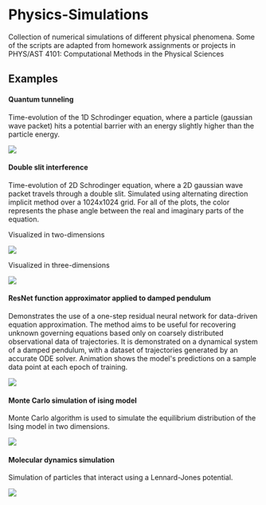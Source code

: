 # Physics-Simulations

Collection of numerical simulations of different physical phenomena. Some of the scripts are adapted from homework assignments or projects in PHYS/AST 4101: Computational Methods in the Physical Sciences

## Examples


#### Quantum tunneling

Time-evolution of the 1D Schrodinger equation, where a particle (gaussian wave packet) hits a potential barrier with an energy slightly higher than the particle energy. 

![](src/schrodinger_1D.gif)


#### Double slit interference

Time-evolution of 2D Schrodinger equation, where a 2D gaussian wave packet travels through a double slit. Simulated using alternating direction implicit method over a 1024x1024 grid. For all of the plots, the color represents the phase angle between the real and imaginary parts of the equation. 

Visualized in two-dimensions

![](src/schrodinger_2D_1536.gif)


Visualized in three-dimensions

![](src/schrodinger_3D_1024.gif)


#### ResNet function approximator applied to damped pendulum

Demonstrates the use of a one-step residual neural network for data-driven equation approximation. The method aims to be useful for recovering unknown governing equations based only on coarsely distributed observational data of trajectories. It is demonstrated on a dynamical system of a damped pendulum, with a dataset of trajectories generated by an accurate ODE solver. Animation shows the model's predictions on a sample data point at each epoch of training. 

![](src/resnet_training.gif)


#### Monte Carlo simulation of ising model

Monte Carlo algorithm is used to simulate the equilibrium distribution of the Ising model in two dimensions. 

![](src/ising_mc.gif)


#### Molecular dynamics simulation

Simulation of particles that interact using a Lennard-Jones potential.

![](src/molecular_sim.gif)


